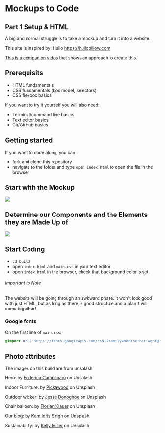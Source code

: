 # Mockups to Code

## Part 1 Setup & HTML

A big and normal struggle is to take a mockup and turn it into a website.

This site is inspired by: Hullo https://hullopillow.com

[This is a companion video](https://www.youtube.com/watch?v=IGpw0wGgvgc&list=PLmRos5Kcpwc_ENY6d8Nc7M4Dnr-DH5Bq_) that shows an approach to create this. 

## Prerequisits

- HTML fundamentals
- CSS fundamentals (box model, selectors)
- CSS flexbox basics

If you want to try it yourself you will also need:

- Terminal/command line basics
- Text editor basics
- Git/GitHub basics

## Getting started

If you want to code along, you can

- fork and clone this repository
- navigate to the folder and type `open index.html` to open the file in the browser

## Start with the Mockup

![](./assets/mockups/mockup.png)

## Determine our Components and the Elements they are Made Up of

![](./assets/mockups/pillow-talk-marked-up.png)

## Start Coding

- `cd build`
- open `index.html` and `main.css` in your text editor
- open `index.html` in the browser, check that background color is set.

###### Important to Note

The website will be going through an awkward phase. It won't look good with just HTML, but as long as there is good structure and a plan it will come together!

### Google fonts

On the first line of `main.css`:

```CSS
@import url("https://fonts.googleapis.com/css2?family=Montserrat:wght@300;400&family=Raleway:wght@400;700&display=swap");
```

## Photo attributes

The images on this build are from unsplash

Hero: by [Federica Campanaro](https://unsplash.com/@fiidesign) on Unsplash

Indoor Furniture: by [Pickawood](https://unsplash.com/@pickawood?utm_source=unsplash&utm_medium=referral&utm_content=creditCopyText) on Unsplash

Outdoor wicker: by [Jesse Donoghoe](https://unsplash.com/@sweetspotphoto) on Unsplash

Chair balloon: by [Florian Klauer](https://unsplash.com/@florianklauer) on Unsplash

Our blog: by [Kam Idris](https://unsplash.com/@ka_idris) Singh on Unsplash

Sustainability: by [Kelly Miller](https://unsplash.com/@kellydee) on Unsplash
